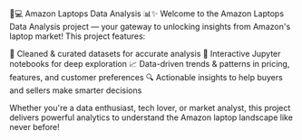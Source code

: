 🚀💻 Amazon Laptops Data Analysis 📊✨
Welcome to the Amazon Laptops Data Analysis project — your gateway to unlocking insights from Amazon's laptop market!
This project features:

🌟 Cleaned & curated datasets for accurate analysis
📓 Interactive Jupyter notebooks for deep exploration
📈 Data-driven trends & patterns in pricing, features, and customer preferences
🔍 Actionable insights to help buyers and sellers make smarter decisions

Whether you're a data enthusiast, tech lover, or market analyst, this project delivers powerful analytics to understand the Amazon laptop landscape like never before!
